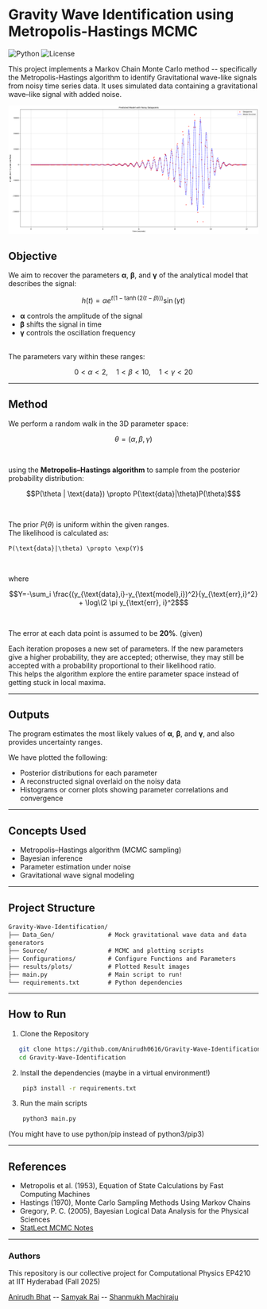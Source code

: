 # Gravity Wave Identification using Metropolis-Hastings MCMC

![Python](https://img.shields.io/badge/Python-3.8%2B-blue) ![License](https://img.shields.io/badge/license-MIT-green) 

This project implements a Markov Chain Monte Carlo method -- specifically the Metropolis-Hastings algorithm to identify Gravitational wave-like signals from noisy time series data.
It uses simulated data containing a gravitational wave–like signal with added noise.

![Predicted Fit](https://github.com/Anirudh0616/Gravity-Wave-Identification/blob/main/Results/Plots/Gravitational_Wave_pred.png)

## Objective
We aim to recover the parameters **α**, **β**, and **γ** of the analytical model that describes the signal:

```math
h(t)=\alpha e^{t\left(1-\tanh\left(2(t-\beta)\right)\right)}\sin(\gamma t)
```

* **α** controls the amplitude of the signal  
* **β** shifts the signal in time  
* **γ** controls the oscillation frequency  

<br>
The parameters vary within these ranges:


```math
0<\alpha<2, \quad 1<\beta<10,\quad 1<\gamma<20
```

---

## Method

We perform a random walk in the 3D parameter space:
```math
\theta = (\alpha,\beta,\gamma)
```

<br>

using the **Metropolis–Hastings algorithm** to sample from the posterior probability distribution:

```math
P(\theta | \text{data}) \propto P(\text{data}|\theta)P(\theta)$
```

<br>

The prior $P(\theta)$ is uniform within the given ranges.  
The likelihood is calculated as:
```
P(\text{data}|\theta) \propto \exp(Y)$
```

<br>

where

```math
Y=-\sum_i \frac{(y_{\text{data},i}-y_{\text{model},i})^2}{y_{\text{err},i}^2} + \log\(2 \pi y_{\text{err}, i}^2$
```
<br>


The error at each data point is assumed to be **20%**. (given)

Each iteration proposes a new set of parameters. If the new parameters give a higher probability, they are accepted; otherwise, they may still be accepted with a probability proportional to their likelihood ratio.  
This helps the algorithm explore the entire parameter space instead of getting stuck in local maxima.

---

## Outputs

The program estimates the most likely values of **α**, **β**, and **γ**, and also provides uncertainty ranges.  

We have plotted the following:
- Posterior distributions for each parameter  
- A reconstructed signal overlaid on the noisy data  
- Histograms or corner plots showing parameter correlations and convergence  

---

## Concepts Used

- Metropolis–Hastings algorithm (MCMC sampling)  
- Bayesian inference  
- Parameter estimation under noise  
- Gravitational wave signal modeling  

---
## Project Structure
```text
Gravity-Wave-Identification/
├── Data_Gen/               # Mock gravitational wave data and data generators
├── Source/                 # MCMC and plotting scripts
├── Configurations/         # Configure Functions and Parameters 
├── results/plots/          # Plotted Result images
├── main.py                 # Main script to run! 
└── requirements.txt        # Python dependencies
```
---
## How to Run
1. Clone the Repository
```bash
   git clone https://github.com/Anirudh0616/Gravity-Wave-Identification.git
   cd Gravity-Wave-Identification
```
2. Install the dependencies (maybe in a virtual environment!)
```bash
    pip3 install -r requirements.txt
```
3. Run the main scripts
```bash
    python3 main.py
```

(You might have to use python/pip instead of python3/pip3)

---
## References

- Metropolis et al. (1953), Equation of State Calculations by Fast Computing Machines
- Hastings (1970), Monte Carlo Sampling Methods Using Markov Chains
- Gregory, P. C. (2005), Bayesian Logical Data Analysis for the Physical Sciences
 - [StatLect MCMC Notes](https://www.statlect.com/fundamentals-of-statistics/Metropolis-Hastings-algorithm)
---
### Authors
This repository is our collective project for Computational Physics EP4210 at IIT Hyderabad (Fall 2025)


[Anirudh Bhat](https://github.com/Anirudh0616) -- [Samyak Rai](https://github.com/Sammybro11) -- [Shanmukh Machiraju](https://github.com/1mach0)

